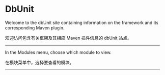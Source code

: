 # DbUnit

Welcome to the dbUnit site containing information on the framework and its corresponding Maven plugin.


欢迎访问包含有关框架及其相应 Maven 插件信息的 dbUnit 站点。

---

In the Modules menu, choose which module to view.


在模块菜单中，选择要查看的模块。

---
